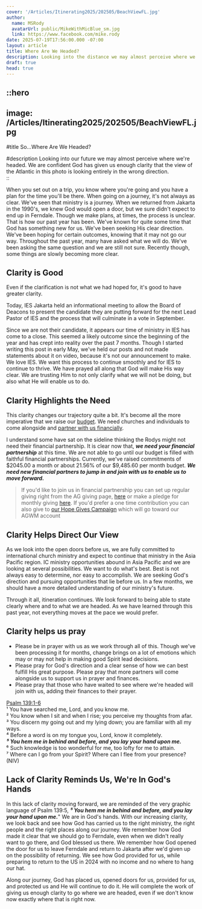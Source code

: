 ```yaml
---
cover: '/Articles/Itinerating2025/202505/BeachViewFL.jpg'
author:
  name: MSRody
  avatarUrl: public/MikeWithMicBlue_sm.jpg
  link: https://www.facebook.com/mike.rody
date: 2025-07-19T17:56:00.000 -07:00
layout: article
title: Where Are We Headed?
description: Looking into the distance we may almost perceive where we're headed. As God gives us clarity we would know that this view over the Atlantic is looking entirely in the wrong direction.
draft: true
head: true
---
```


::hero
---
image: /Articles/Itinerating2025/202505/BeachViewFL.jpg
---
#title
So...Where Are We Headed?

#description
Looking into our future we may almost perceive where we're headed. We are confident God has given us enough clarity that the view of the Atlantic in this photo is looking entirely in the wrong direction.  
::

When you set out on a trip, you know where you're going and you have a plan for the time you'll be there. When going on a journey, it's not always as clear. We've seen that ministry is a journey. When we returned from Jakarta in the 1990's, we knew God would open a door, but we sure didn't expect to end up in Ferndale. Though we make plans, at times, the process is unclear. That is how our past year has been. We've known for quite some time that God has something new for us. We've been seeking His clear direction. We've been hoping for certain outcomes, knowing that it may not go our way. Throughout the past year, many have asked what we will do. We've been asking the same question and we are still not sure. Recently though, some things are slowly becoming more clear. 

## Clarity is Good
Even if the clarification is not what we had hoped for, it's good to have greater clarity. 

Today, IES Jakarta held an informational meeting to allow the Board of Deacons to present the candidate they are putting forward for the next Lead Pastor of IES and the process that will culminate in a vote in September. 

Since we are not their candidate, it appears our time of ministry in IES has come to a close. This seemed a likely outcome since the beginning of the year and has crept into reality over the past 7 months. Though I started writing this post in early May, we've held our posts and not made statements about it on video, because it's not our announcement to make. We love IES. We want this process to continue smoothly and for IES to continue to thrive. We have prayed all along that God will make His way clear. We are trusting Him to not only clarify what we will not be doing, but also what He will enable us to do.

## Clarity Highlights the Need 
This clarity changes our trajectory quite a bit. It's become all the more imperative that we raise our [budget](/articles/202410-missionary-appointment#budget). We need churches and individuals to come alongside and [partner with us financially](https://therodys.com/giving#partner-in-finances). 

I understand some have sat on the sideline thinking the Rodys might not need their financial partnership. It is clear now that, ***we need your financial partnership*** at this time. We are not able to go until our budget is filled with faithful financial partnerships. Currently, we've raised commitments of $2045.00 a month or about 21.56% of our $9,485.60 per month budget.  ***We need new financial partners to jump in and join with us to enable us to move forward.*** 

>If you'd like to join us in financial partnership you can set up regular giving right from the AG giving page, [here](https://giving.ag.org/donate/aed0d660-415b-4d42-b8b1-c62023daa83b) or make a pledge for monthly giving [here](https://commitment.agwm.org/?AcctNo=2512630). If you'd prefer a one time contribution you can also give to [our Hope Gives Campaign](https://www.hopegives.com/campaigns/cmbxdlep10027mo109wsq9jz0) which will go toward our AGWM account

## Clarity Helps Direct Our View
As we look into the open doors before us, we are fully committed to international church ministry and expect to continue that ministry in the Asia Pacific region. IC ministry opportunities abound in Asia Pacific and we are looking at several possibilities. We want to do what's best. Best is not always easy to determine, nor easy to accomplish. We are seeking God's direction and pursuing opportunities that lie before us. In a few months, we should have a more detailed understanding of our ministry's future. 

Through it all, itineration continues. We look forward to being able to state clearly where and to what we are headed. As we have learned through this past year, not everything moves at the pace we would prefer. 

## Clarity helps us pray
* Please be in prayer with us as we work through all of this. Though we've been processing it for months, change brings on a lot of emotions which may or may not help in making good Spirit lead decisions. 
* Please pray for God's direction and a clear sense of how we can best fulfill His great purpose. Please pray that more partners will come alongside us to support us in prayer and finances. 
* Please pray that those who have waited to see where we're headed will join with us, adding their finances to their prayer. 

>
[Psalm 139:1-6](https://www.biblegateway.com/passage/?search=Psalm%20139&version=NIV)
<br/>¹ You have searched me, Lord, and you know me.
<br/>² You know when I sit and when I rise; you perceive my thoughts from afar.
<br/>³ You discern my going out and my lying down; you are familiar with all my ways.
<br/>⁴ Before a word is on my tongue you, Lord, know it completely.
<br/>***⁵ You hem me in behind and before, and you lay your hand upon me.***
<br/>⁶ Such knowledge is too wonderful for me, too lofty for me to attain.
<br/>⁷ Where can I go from your Spirit? Where can I flee from your presence?
<br/>(NIV)
>

## Lack of Clarity Reminds Us, We're In God's Hands
In this lack of clarity moving forward, we are reminded of the very graphic language of Psalm 139:5, ***⁵ You hem me in behind and before, and you lay your hand upon me.***" We are in God's hands. With our increasing clarity, we look back and see how God has carried us to the right ministry, the right people and the right places along our journey. We remember how God made it clear that we should go to Ferndale, even when we didn't really want to go there, and God blessed us there. We remember how God opened the door for us to leave Ferndale and return to Jakarta after we'd given up on the possibility of returning. We see how God provided for us, while preparing to return to the US in 2024 with no income and no where to hang our hat. 

Along our journey, God has placed us, opened doors for us, provided for us, and protected us and He will continue to do it. He will complete the work of giving us enough clarity to go where we are headed, even if we don't know now exactly where that is right now.
